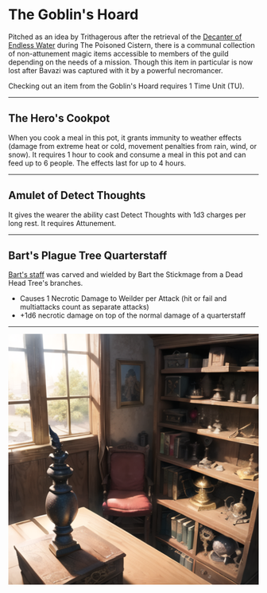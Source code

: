 # The Goblin's Hoard

Pitched as an idea by Trithagerous after the retrieval of the [Decanter of Endless Water](https://www.dndbeyond.com/magic-items/4615-decanter-of-endless-water) during The Poisoned Cistern, there is a communal collection of non-attunement magic items accessible to members of the guild depending on the needs of a mission. Though this item in particular is now lost after Bavazi was captured with it by a powerful necromancer.

Checking out an item from the Goblin's Hoard requires 1 Time Unit (TU).

---

## The Hero's Cookpot

When you cook a meal in this pot, it grants immunity to weather effects (damage from extreme heat or cold, movement penalties from rain, wind, or snow).
It requires 1 hour to cook and consume a meal in this pot and can feed up to 6 people.
The effects last for up to 4 hours.

---

## Amulet of Detect Thoughts

It gives the wearer the ability cast Detect Thoughts with 1d3 charges per long rest. It requires Attunement.

---

## Bart's Plague Tree Quarterstaff

[Bart's staff](https://www.dndbeyond.com/magic-items/7916944-plague-tree-quarterstaff) was carved and wielded by Bart the Stickmage from a Dead Head Tree's branches.

- Causes 1 Necrotic Damage to Weilder per Attack (hit or fail and multiattacks count as separate attacks)
- +1d6 necrotic damage on top of the normal damage of a quarterstaff

---

![corner with a comfy chair and a shelf of magical wondrous items](the_goblin_hoard.png)
